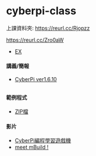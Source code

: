# cyberpi-class

上課資料夾: https://reurl.cc/Rjopzz

https://reurl.cc/Zro0aW

* [EX](https://reurl.cc/9O9gvY)

#### 講義/簡報
* [CyberPi ver1.6.10](https://drive.google.com/file/d/1inOKYydflOPdUPF511OW0AT1pUHNvuJQ/view?usp=sharing)
##
#### 範例程式
* [ZIP檔](https://drive.google.com/file/d/1qybXZ_g1eFeG9lG--pik-96XYwjzkS6q/view?usp=sharing)

#### 影片
* [CyberPi編程學習遊戲機](https://www.youtube.com/watch?v=uH_ku4-LAsI)
* [meet mBuild !](https://www.youtube.com/watch?v=0btB5LGo1cc)
